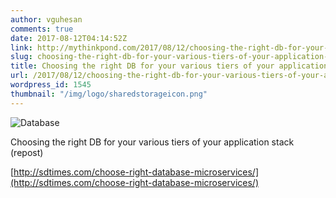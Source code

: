 ```yaml
---
author: vguhesan
comments: true
date: 2017-08-12T04:14:52Z
link: http://mythinkpond.com/2017/08/12/choosing-the-right-db-for-your-various-tiers-of-your-application-stack-repost/
slug: choosing-the-right-db-for-your-various-tiers-of-your-application-stack-repost
title: Choosing the right DB for your various tiers of your application stack (repost) 
url: /2017/08/12/choosing-the-right-db-for-your-various-tiers-of-your-application-stack-repost/
wordpress_id: 1545
thumbnail: "/img/logo/sharedstorageicon.png"
---
```


![Database](/img/logo/sharedstorageicon.png)

Choosing the right DB for your various tiers of your application stack (repost) 

[http://sdtimes.com/choose-right-database-microservices/](http://sdtimes.com/choose-right-database-microservices/)
